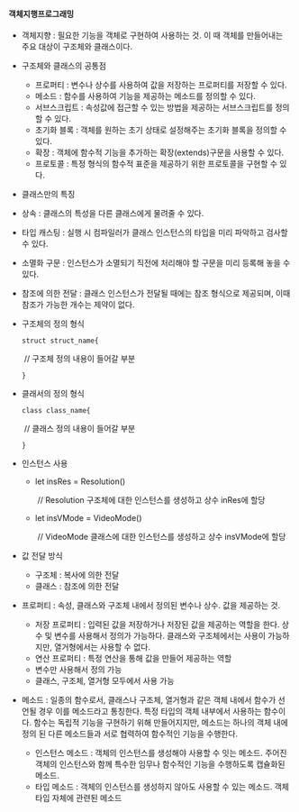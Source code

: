 #### 객체지행프로그래밍

- 객체지향 : 필요한 기능을 객체로 구현하여 사용하는 것. 이 때 객체를 만들어내는 주요 대상이 구조체와 클래스이다. 

- 구조체와 클래스의 공통점

  - 프로퍼티 : 변수나 상수를 사용하여 값을 저장하는 프로퍼티를 저장할 수 있다.
  - 메소드 : 함수를 사용하여 기능을 제공하는 메소드를 정의할 수 있다.
  - 서브스크립트 : 속성값에 접근할 수 있는 방법을 제공하는 서브스크립트를 정의할 수 있다.
  - 초기화 블록 : 객체를 원하는 초기 상태로 설정해주는 초기화 블록을 정의할 수 있다.
  - 확장 : 객체에 함수적 기능을 추가하는 확장(extends)구문을 사용할 수 있다.
  - 프로토콜 : 특정 형식의 함수적 표준을 제공하기 위한 프로토콜을 구현할 수 있다.

-  클래스만의 특징

  - 상속 : 클래스의 특성을 다른 클래스에게 물려줄 수 있다.
  - 타입 캐스팅 : 실행 시 컴파일러가 클래스 인스턴스의 타입을 미리 파악하고 검사할 수 있다.
  - 소멸화 구문 : 인스턴스가 소멸되기 직전에 처리해야 할 구문을 미리 등록해 놓을 수 있다.
  - 참조에 의한 전달 : 클래스 인스턴스가 전달될 때에는 참조 형식으로 제공되며, 이때 참조가 가능한 개수는 제약이 없다.

- 구조체의 정의 형식

  `struct struct_name{`

  ​		// 구조체 정의 내용이 들어갈 부분

  `}`

- 클래서의 정의 형식

  `class class_name{`

  ​		// 클래스 정의 내용이 들어갈 부분

  `}`

- 인스턴스 사용

  - let insRes = Resolution()

    ​		// Resolution 구조체에 대한 인스턴스를 생성하고 상수 inRes에 할당 

  - let insVMode = VideoMode()

    ​		// VideoMode 클래스에 대한 인스턴스를 생성하고 상수 insVMode에 할당

- 값 전달 방식

  - 구조체 : 복사에 의한 전달
  - 클래스 : 참조에 의한 전달

- 프로퍼티 : 속성, 클래스와 구조체 내에서 정의된 변수나 상수. 값을 제공하는 것.

  - 저장 프로퍼티 : 입력된 값을 저장하거나 저장된 값을 제공하는 역할을 한다. 상수 및 변수를 사용해서 정의가 가능하다. 클래스와 구조체에서는 사용이 가능하지만, 열거형에서는 사용할 수 없다.
  - 연산 프로퍼티 : 특정 연산을 통해 값을 만들어 제공하는 역할
  - 변수만 사용해서 정의 가능
  - 클래스, 구조체, 열거형 모두에서 사용 가능

- 메소드 : 일종의 함수로서, 클래스나 구조체, 열거형과 같은 객체 내에서 함수가 선언될 경우 이를 메소드라고 통칭한다. 특정 타입의 객체 내부에서 사용하는 함수이다. 함수는 독립적 기능을 구현하기 위해 만들어지지만, 메소드는 하나의 객체 내에 정의 된 다른 메소드들과 서로 협력하여 함수적인 기능을 수행한다.

  - 인스턴스 메소드 : 객체의 인스턴스를 생성해야 사용할 수 잇는 메소드. 주어진 객체의 인스턴스와 함께 특수한 임무나 함수적인 기능을 수행하도록 캡슐화된 메소드.
  - 타입 메소드 : 객체의 인스턴스를 생성하지 않아도 사용할 수 있는 메소드. 객체 타입 자체에 관련된 메소드

 

